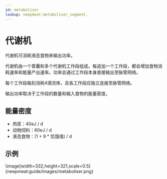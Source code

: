 ```yaml
---
id: metaboliser
lookup: neepmeat:metaboliser_segment, 
---
```

# 代谢机

代谢机可消耗液态食物来输出功率。

代谢机由一个胃囊和多个代谢机工作段组成。每追加一个工作段，都会增加食物消耗速率和能量产出速率。功率会通过工作段本身直接输出至脉管网络。

每个工作段每刻消耗4滴流体，且各工作段应独立连接至脉管网络。

输出功率取决于工作段的数量和输入食物的能量密度。

## 能量密度

- 肉浆：40eJ / d
- 动物饲料：60eJ / d
- 液态食物：(1 + 9 * 饥饿值) / d

## 示例

\image[width=332,height=321,scale=0.5]{neepmeat:guide/images/metaboliser.png}